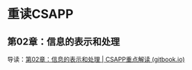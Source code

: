 # 重读CSAPP

## 第02章：信息的表示和处理

导读：[第02章：信息的表示和处理 | CSAPP重点解读 (gitbook.io)](https://fengmuzi2003.gitbook.io/csapp3e/di-er-zhang-zhong-dian-jie-du)



